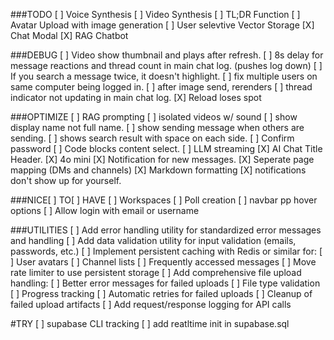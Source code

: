 ###TODO
[ ] Voice Synthesis
[ ] Video Synthesis
[ ] TL;DR Function
[ ] Avatar Upload with image generation
[ ] User selevtive Vector Storage
[X] Chat Modal
[X] RAG Chatbot



###DEBUG
[ ] Video show thumbnail and plays after refresh.
[ ] 8s delay for message reactions and thread count in main chat log. (pushes log down)
[ ] If you search a message twice, it doesn't highlight.
[ ] fix multiple users on same computer being logged in.
[ ] after image send, rerenders
[ ] thread indicator not updating in main chat log.
[X] Reload loses spot

###OPTIMIZE
[ ] RAG prompting
[ ] isolated videos w/ sound
[ ] show display name not full name.
[ ] show sending message when others are sending.
[ ] shows search result with space on each side.
[ ] Confirm password
[ ] Code blocks content select.
[ ] LLM streaming
[X] AI Chat Title Header.
[X] 4o mini
[X] Notification for new messages.
[X] Seperate page mapping (DMs and channels)
[X] Markdown formatting
[X] notifications don't show up for yourself.






###NICE[ ] TO[ ] HAVE
[ ] Workspaces
[ ] Poll creation
[ ] navbar pp hover options
[ ] Allow login with email or username







###UTILITIES
[ ] Add error handling utility for standardized error messages and handling
[ ] Add data validation utility for input validation (emails, passwords, etc.)
[ ] Implement persistent caching with Redis or similar for:
  [ ] User avatars
  [ ] Channel lists
  [ ] Frequently accessed messages
[ ] Move rate limiter to use persistent storage
[ ] Add comprehensive file upload handling:
  [ ]  Better error messages for failed uploads
  [ ]  File type validation
  [ ]  Progress tracking
  [ ]  Automatic retries for failed uploads
  [ ]  Cleanup of failed upload artifacts
[ ] Add request/response logging for API calls



#TRY
[ ] supabase CLI tracking
[ ] add reatltime init in supabase.sql
